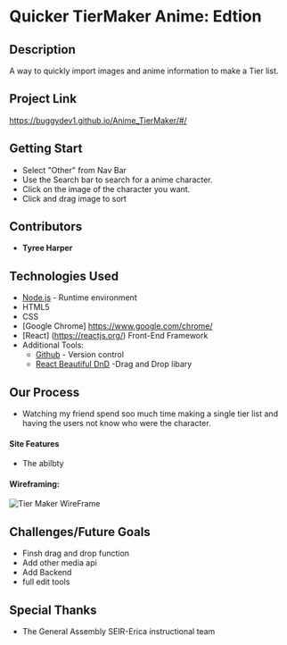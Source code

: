 # Quicker TierMaker Anime: Edtion


## Description
A way to quickly import images and anime information to make a Tier list.


## Project Link
https://buggydev1.github.io/Anime_TierMaker/#/

## Getting Start
* Select "Other" from Nav Bar
* Use the Search bar to search for a anime character.
* Click on the image of the character you want.
* Click and drag image to sort  
## Contributors
* **Tyree Harper** 

## Technologies Used
* [Node.js](https://nodejs.org/en/) - Runtime environment
* HTML5
* CSS
* [Google Chrome] https://www.google.com/chrome/ 
* [React] (https://reactjs.org/) Front-End Framework
* Additional Tools: 
  * [Github](https://github.com/) - Version control
  * [React Beautiful DnD](https://react-dnd.github.io/react-dnd/docs/overview) -Drag and Drop libary
    
   
## Our Process
* Watching my friend spend soo much time making a single tier list and having the users not know who were the character. 
#### Site Features
* The abilbty 
#### Wireframing:
![Tier Maker WireFrame](https://i.imgur.com/EFi9upo.png)


## Challenges/Future Goals
* Finsh drag and drop function
* Add other media api 
* Add Backend
* full edit tools



## Special Thanks
* The General Assembly SEIR-Erica instructional team
